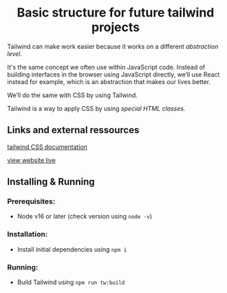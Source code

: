 <h1 align="center">Basic structure for future tailwind projects</h1>

Tailwind can make work easier because it works on a different _abstraction level_.

It's the same concept we often use within JavaScript code. Instead of building interfaces in the browser using JavaScript directly, we’ll use React instead for example, which is an abstraction that makes our lives better.

We’ll do the same with CSS by using Tailwind.

Tailwind is a way to apply CSS by using _special HTML classes._

## Links and external ressources

<a href="https://tailwindcss.com/docs/installation">tailwind CSS documentation</a>

<a href="https://basic-tailwind.spacifik.dev/">view website live</a>

## Installing & Running

### Prerequisites:

- Node v16 or later (check version using `node -v`)

### Installation:

- Install initial dependencies using `npm i`

### Running:

- Build Tailwind using `npm run tw:build`
